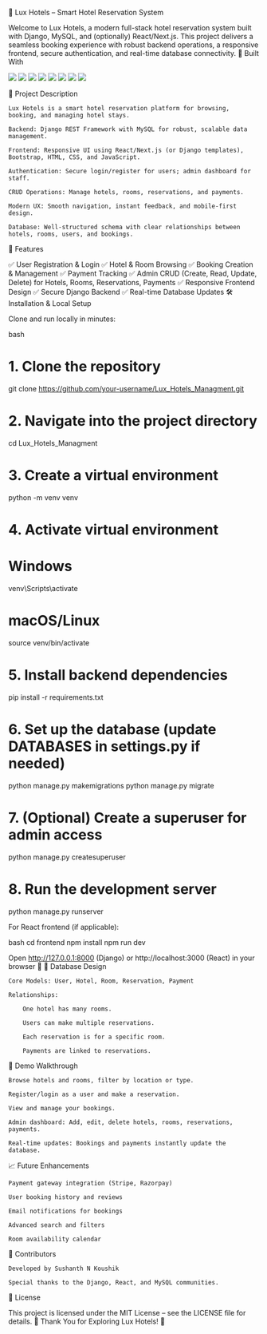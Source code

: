 🌟 Lux Hotels – Smart Hotel Reservation System

Welcome to Lux Hotels, a modern full-stack hotel reservation system built with Django, MySQL, and (optionally) React/Next.js.
This project delivers a seamless booking experience with robust backend operations, a responsive frontend, secure authentication, and real-time database connectivity.
🚀 Built With
<p align="left"> <img src="https://img.shields.io/badge/Python-3776AB?style=for-the-badge&logo=python&logoColor=white"/> <img src="https://img.shields.io/badge/Django-092E20?style=for-the-badge&logo=django&logoColor=white"/> <img src="https://img.shields.io/badge/MySQL-4479A1?style=for-the-badge&logo=mysql&logoColor=white"/> <img src="https://img.shields.io/badge/React-20232A?style=for-the-badge&logo=react&logoColor=61DAFB"/> <img src="https://img.shields.io/badge/Bootstrap-7952B3?style=for-the-badge&logo=bootstrap&logoColor=white"/> <img src="https://img.shields.io/badge/HTML5-E34F26?style=for-the-badge&logo=html5&logoColor=white"/> <img src="https://img.shields.io/badge/CSS3-1572B6?style=for-the-badge&logo=css3&logoColor=white"/> <img src="https://img.shields.io/badge/JavaScript-F7DF1E?style=for-the-badge&logo=javascript&logoColor=black"/> </p>
📜 Project Description

    Lux Hotels is a smart hotel reservation platform for browsing, booking, and managing hotel stays.

    Backend: Django REST Framework with MySQL for robust, scalable data management.

    Frontend: Responsive UI using React/Next.js (or Django templates), Bootstrap, HTML, CSS, and JavaScript.

    Authentication: Secure login/register for users; admin dashboard for staff.

    CRUD Operations: Manage hotels, rooms, reservations, and payments.

    Modern UX: Smooth navigation, instant feedback, and mobile-first design.

    Database: Well-structured schema with clear relationships between hotels, rooms, users, and bookings.

📂 Features

✅ User Registration & Login
✅ Hotel & Room Browsing
✅ Booking Creation & Management
✅ Payment Tracking
✅ Admin CRUD (Create, Read, Update, Delete) for Hotels, Rooms, Reservations, Payments
✅ Responsive Frontend Design
✅ Secure Django Backend
✅ Real-time Database Updates
🛠️ Installation & Local Setup

Clone and run locally in minutes:

bash
# 1. Clone the repository
git clone https://github.com/your-username/Lux_Hotels_Managment.git

# 2. Navigate into the project directory
cd Lux_Hotels_Managment

# 3. Create a virtual environment
python -m venv venv

# 4. Activate virtual environment
# Windows
venv\Scripts\activate
# macOS/Linux
source venv/bin/activate

# 5. Install backend dependencies
pip install -r requirements.txt

# 6. Set up the database (update DATABASES in settings.py if needed)
python manage.py makemigrations
python manage.py migrate

# 7. (Optional) Create a superuser for admin access
python manage.py createsuperuser

# 8. Run the development server
python manage.py runserver

For React frontend (if applicable):

bash
cd frontend
npm install
npm run dev

Open http://127.0.0.1:8000 (Django) or http://localhost:3000 (React) in your browser 🚀
🧠 Database Design

    Core Models: User, Hotel, Room, Reservation, Payment

    Relationships:

        One hotel has many rooms.

        Users can make multiple reservations.

        Each reservation is for a specific room.

        Payments are linked to reservations.

🎥 Demo Walkthrough

    Browse hotels and rooms, filter by location or type.

    Register/login as a user and make a reservation.

    View and manage your bookings.

    Admin dashboard: Add, edit, delete hotels, rooms, reservations, payments.

    Real-time updates: Bookings and payments instantly update the database.

📈 Future Enhancements

    Payment gateway integration (Stripe, Razorpay)

    User booking history and reviews

    Email notifications for bookings

    Advanced search and filters

    Room availability calendar

🤝 Contributors

    Developed by Sushanth N Koushik

    Special thanks to the Django, React, and MySQL communities.

📄 License

This project is licensed under the MIT License – see the LICENSE file for details.
🌟 Thank You for Exploring Lux Hotels! 🌟
